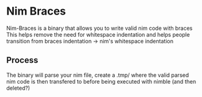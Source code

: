 # Nim Braces

Nim-Braces is a binary that allows you to write valid nim code with braces
This helps remove the need for whitespace indentation and helps people transition from braces indentation -> nim's whitespace indentation

## Process

The binary will parse your nim file, create a .tmp/ where the valid parsed
nim code is then transfered to before being executed with nimble
(and then deleted?)
